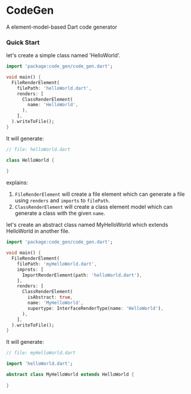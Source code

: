 # CodeGen
A element-model-based Dart code generator

### Quick Start
let's create a simple class named 'HelloWorld'.

```dart
import 'package:code_gen/code_gen.dart';

void main() {
  FileRenderElement(
    filePath: 'helloWorld.dart',
    renders: [
      ClassRenderElement(
        name: 'HelloWorld',
      ),
    ],
  ).writeToFile();
}
```

It will generate:
```dart
// file: helloWorld.dart

class HelloWorld {
  
}
```

explains:
1. `FileRenderElement` will create a file element which can generate a file using `renders` and `imports` to `filePath`.
1. `ClassRenderElement` will create a class element model which can generate a class with the given `name`.

let's create an abstract class named MyHelloWorld which extends HelloWorld in another file.

```dart
import 'package:code_gen/code_gen.dart';

void main() {
  FileRenderElement(
    filePath: 'myHelloWorld.dart',
    improts: [
      ImportRenderElement(path: 'helloWorld.dart'),
    ],
    renders: [
      ClassRenderElement(
        isAbstract: true,
        name: 'MyHelloWorld',
        supertype: InterfaceRenderType(name: 'HelloWorld'),
      ),
    ],
  ).writeToFile();
}
```

It will generate:
```dart
// file: myHelloWorld.dart

import 'helloWorld.dart';

abstract class MyHelloWorld extends HelloWorld {
  
}
